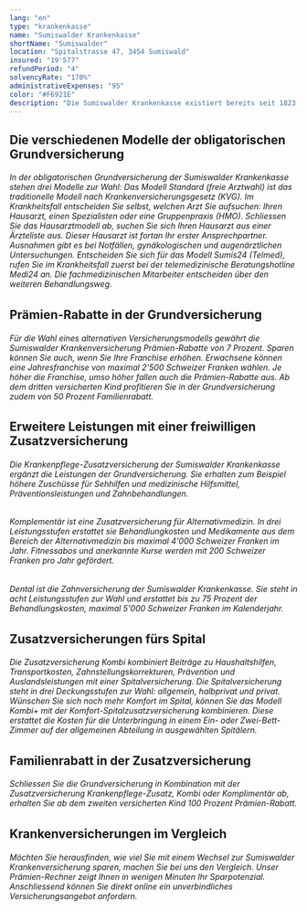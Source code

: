```yaml
---
lang: "en"
type: "krankenkasse"
name: "Sumiswalder Krankenkasse"
shortName: "Sumiswalder"
location: "Spitalstrasse 47, 3454 Sumiswald"
insured: "19'577"
refundPeriod: "4"
solvencyRate: "170%"
administrativeExpenses: "95"
color: "#F6921E"
description: "Die Sumiswalder Krankenkasse existiert bereits seit 1823 als Kranken- und Unfallversicherer. Die Krankenversicherung ist vor allem in der Deutschschweiz tätig, mit Fokus auf den Kanton Bern und die umliegenden Kantone. Das Unternehmen zählt mehr als 27'000 Versicherungsnehmer und möchte individuell auf die Kundenbedürfnisse abgestimmte Produkte anbieten. Ob sich ein Wechsel zur Sumiswalder lohnt, zeigt unser Versicherungs-Vergleich."
---
```


## Die verschiedenen Modelle der obligatorischen Grundversicherung

###### In der obligatorischen Grundversicherung der Sumiswalder Krankenkasse stehen drei Modelle zur Wahl: Das Modell Standard (freie Arztwahl) ist das traditionelle Modell nach Krankenversicherungsgesetz (KVG). Im Krankheitsfall entscheiden Sie selbst, welchen Arzt Sie aufsuchen: Ihren Hausarzt, einen Spezialisten oder eine Gruppenpraxis (HMO). Schliessen Sie das Hausarztmodell ab, suchen Sie sich Ihren Hausarzt aus einer Ärzteliste aus. Dieser Hausarzt ist fortan Ihr erster Ansprechpartner. Ausnahmen gibt es bei Notfällen, gynäkologischen und augenärztlichen Untersuchungen. Entscheiden Sie sich für das Modell Sumis24 (Telmed), rufen Sie im Krankheitsfall zuerst bei der telemedizinische Beratungshotline Medi24 an. Die fachmedizinischen Mitarbeiter entscheiden über den weiteren Behandlungsweg.

## Prämien-Rabatte in der Grundversicherung

###### Für die Wahl eines alternativen Versicherungsmodells gewährt die Sumiswalder Krankenversicherung Prämien-Rabatte von 7 Prozent. Sparen können Sie auch, wenn Sie Ihre Franchise erhöhen. Erwachsene können eine Jahresfranchise von maximal 2'500 Schweizer Franken wählen. Je höher die Franchise, umso höher fallen auch die Prämien-Rabatte aus. Ab dem dritten versicherten Kind profitieren Sie in der Grundversicherung zudem von 50 Prozent Familienrabatt.

## Erweitere Leistungen mit einer freiwilligen Zusatzversicherung

###### Die Krankenpflege-Zusatzversicherung der Sumiswalder Krankenkasse ergänzt die Leistungen der Grundversicherung. Sie erhalten zum Beispiel höhere Zuschüsse für Sehhilfen und medizinische Hilfsmittel, Präventionsleistungen und Zahnbehandlungen.

###### Komplementär ist eine Zusatzversicherung für Alternativmedizin. In drei Leistungsstufen erstattet sie Behandlungkosten und Medikamente aus dem Bereich der Alternativmedizin bis maximal 4'000 Schweizer Franken im Jahr. Fitnessabos und anerkannte Kurse werden mit 200 Schweizer Franken pro Jahr gefördert.

###### Dental ist die Zahnversicherung der Sumiswalder Krankenkasse. Sie steht in acht Leistungsstufen zur Wahl und erstattet bis zu 75 Prozent der Behandlungskosten, maximal 5'000 Schweizer Franken im Kalenderjahr.

## Zusatzversicherungen fürs Spital

###### Die Zusatzversicherung Kombi kombiniert Beiträge zu Haushaltshilfen, Transportkosten, Zahnstellungskorrekturen, Prävention und Auslandsleistungen mit einer Spitalversicherung. Die Spitalversicherung steht in drei Deckungsstufen zur Wahl: allgemein, halbprivat und privat. Wünschen Sie sich noch mehr Komfort im Spital, können Sie das Modell Kombi+ mit der Komfort-Spitalzusatzversicherung kombinieren. Diese erstattet die Kosten für die Unterbringung in einem Ein- oder Zwei-Bett-Zimmer auf der allgemeinen Abteilung in ausgewählten Spitälern.

## Familienrabatt in der Zusatzversicherung

###### Schliessen Sie die Grundversicherung in Kombination mit der Zusatzversicherung Krankenpflege-Zusatz, Kombi oder Komplimentär ab, erhalten Sie ab dem zweiten versicherten Kind 100 Prozent Prämien-Rabatt.

## Krankenversicherungen im Vergleich

###### Möchten Sie herausfinden, wie viel Sie mit einem Wechsel zur Sumiswalder Krankenversicherung sparen, machen Sie bei uns den Vergleich. Unser Prämien-Rechner zeigt Ihnen in wenigen Minuten Ihr Sparpotenzial. Anschliessend können Sie direkt online ein unverbindliches Versicherungsangebot anfordern.
